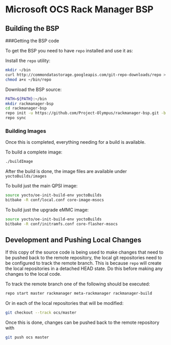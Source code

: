 Microsoft OCS Rack Manager BSP
===========================

Building the BSP
-------------------

###Getting the BSP code

To get the BSP you need to have `repo` installed and use it as:

Install the `repo` utility:

```bash
mkdir ~/bin
curl http://commondatastorage.googleapis.com/git-repo-downloads/repo > ~/bin/repo
chmod a+x ~/bin/repo
```

Download the BSP source:

```bash
PATH=${PATH}:~/bin
mkdir rackmanager-bsp
cd rackmanager-bsp
repo init -u https://github.com/Project-Olympus/rackmanager-bsp.git -b master
repo sync
```

### Building Images

Once this is completed, everything needing for a build is available.

To build a complete image:
```bash
./buildImage
```

After the build is done, the image files are available under `yoctoBuilds/images`

To build just the main QPSI image:
```bash
source yocto/oe-init-build-env yoctoBuilds
bitbake -R conf/local.conf core-image-msocs
```

To build just the upgrade eMMC image:
```bash
source yocto/oe-init-build-env yoctoBuilds
bitbake -R conf/initramfs.conf core-flasher-msocs
```

Development and Pushing Local Changes
-------------------------------------------------

If this copy of the source code is being used to make changes that need to be pushed back to the
remote repository, the local git repositories need to be configured to track the remote branch.
This is because `repo` will create the local repositories in a detached HEAD state. Do this before
making any changes to the local code.

To track the remote branch one of the following should be executed:

```bash
repo start master rackmanager meta-rackmanager rackmanager-build
```

Or in each of the local repositories that will be modified:

```bash
git checkout --track ocs/master
```

Once this is done, changes can be pushed back to the remote repository with

```bash
git push ocs master
```

